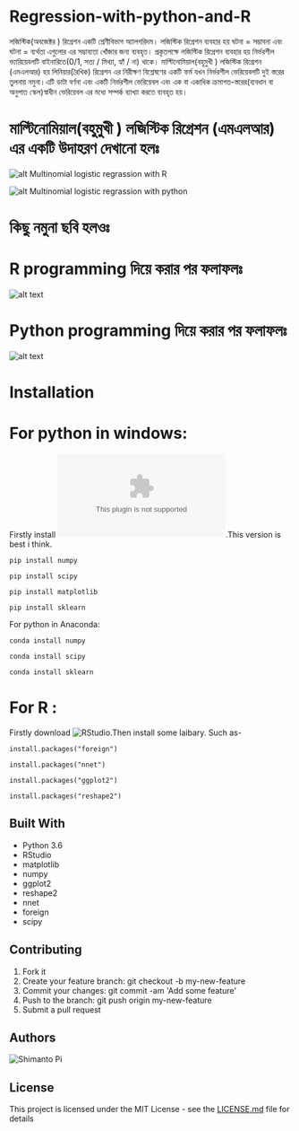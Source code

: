 # Regression-with-python-and-R
লজিস্টিক(অবজেক্টর ) রিগ্রেশন একটি শ্রেণীবিভাগ অ্যালগরিদম।
লজিস্টিক রিগ্রেশন ব্যবহার হয় ঘটনা = সম্ভাবনা এবং ঘটনা = ব্যর্থতা এগুলোর এর সম্ভাব্যতা খোঁজার জন্য ব্যবহৃত। প্রকৃতপক্ষে লজিস্টিক রিগ্রেশন ব্যবহার হয় নির্ভরশীল ভ্যারিয়েবলটি বাইনারিতে(0/1, সত্য / মিথ্যা, হ্যাঁ / না) থাকে। মাল্টিনোমিয়াল(বহুমুখী ) লজিস্টিক রিগ্রেশন (এমএলআর) হয় লিনিয়ার(রৈখিক) রিগ্রেশন এর নিরীক্ষণ বিশ্লেষণের একটি ফর্ম যখন নির্ভরশীল ভেরিয়েবলটি দুই স্তরের তুলনায় নমুনা।এটি ডাটা বর্ণনা এবং একটি নির্ভরশীল ভেরিয়েবল এবং এক বা একাধিক ক্রমাগত-স্তরের(ব্যবধান বা অনুপাত স্কেল)স্বাধীন ভেরিয়েবল এর মধ্যে সম্পর্ক ব্যাখ্যা করতে ব্যবহৃত হয়।

# মাল্টিনোমিয়াল(বহুমুখী ) লজিস্টিক রিগ্রেশন (এমএলআর) এর একটি উদাহরণ দেখানো হলঃ 
![alt Multinomial logistic regrassion with R](https://github.com/harunshimanto/Regression-with-python-and-R/blob/master/Multinomial%20Logistic%20Regression.R)

![alt Multinomial logistic regrassion with python ](https://github.com/harunshimanto/Regression-with-python-and-R/blob/master/multinomial%2Blogistic%2Bregression%2B.ipynb)


# কিছু নমুনা ছবি হলওঃ 
# R programming দিয়ে করার পর ফলাফলঃ 
![alt text](https://github.com/harunshimanto/Regression-with-python-and-R/blob/master/Multinomial%20logistic%20regression.png) 
# Python programming দিয়ে করার পর ফলাফলঃ 
![alt text](https://github.com/harunshimanto/Regression-with-python-and-R/blob/master/Multinomial%20logistic%20regression%20in%20python.png)

# Installation

# For python in windows:
Firstly install ![python 3.6 ](https://www.python.org/ftp/python/3.6.4/python-3.6.4.exe).This version is best i think.
```
pip install numpy

pip install scipy 

pip install matplotlib

pip install sklearn
```
For python in Anaconda:

``` 
conda install numpy

conda install scipy

conda install sklearn
```

# For R :
Firstly download ![RStudio](https://www.rstudio.com/products/rstudio/download/#download).Then install some laibary.
Such as-
```
install.packages("foreign")

install.packages("nnet")

install.packages("ggplot2")

install.packages("reshape2")
```
## Built With
* Python 3.6
* RStudio
* matplotlib
* numpy
* ggplot2
* reshape2
* nnet
* foreign
* scipy

## Contributing

1. Fork it
2. Create your feature branch: git checkout -b my-new-feature
3. Commit your changes: git commit -am 'Add some feature'
4. Push to the branch: git push origin my-new-feature
5. Submit a pull request

## Authors
![Shimanto Pi](https://github.com/harunshimanto)

## License

This project is licensed under the MIT License - see the [LICENSE.md](https://github.com/harunshimanto/Regression-with-python-and-R/blob/master/LICENSE) file for details
